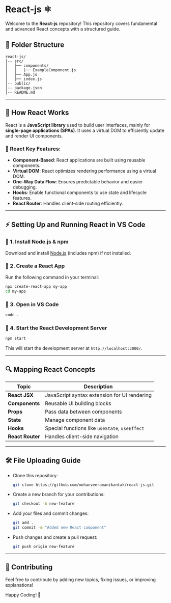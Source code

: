 # React-js ⚛️

Welcome to the **React-js** repository! This repository covers fundamental and advanced React concepts with a structured guide.

## 📂 Folder Structure

```
react-js/
│-- src/
│   ├── components/
│   │   ├── ExampleComponent.js
│   ├── App.js
│   ├── index.js
│-- public/
│-- package.json
│-- README.md
```

---

## 📌 How React Works

React is a **JavaScript library** used to build user interfaces, mainly for **single-page applications (SPAs)**. It uses a virtual DOM to efficiently update and render UI components.

### 🔹 React Key Features:
- **Component-Based**: React applications are built using reusable components.
- **Virtual DOM**: React optimizes rendering performance using a virtual DOM.
- **One-Way Data Flow**: Ensures predictable behavior and easier debugging.
- **Hooks**: Enable functional components to use state and lifecycle features.
- **React Router**: Handles client-side routing efficiently.

---

## ⚡ Setting Up and Running React in VS Code

### 🔸 1. Install Node.js & npm
Download and install [Node.js](https://nodejs.org/) (includes npm) if not installed.

### 🔸 2. Create a React App
Run the following command in your terminal:
```sh
npx create-react-app my-app
cd my-app
```

### 🔸 3. Open in VS Code
```sh
code .
```

### 🔸 4. Start the React Development Server
```sh
npm start
```
This will start the development server at `http://localhost:3000/`.

---

## 🔍 Mapping React Concepts

| Topic             | Description |
|-------------------|------------|
| **React JSX**     | JavaScript syntax extension for UI rendering |
| **Components**    | Reusable UI building blocks |
| **Props**         | Pass data between components |
| **State**         | Manage component data |
| **Hooks**         | Special functions like `useState`, `useEffect` |
| **React Router**  | Handles client-side navigation |

---

## 🛠️ File Uploading Guide
- Clone this repository:
  ```sh
  git clone https://github.com/mohanveeramanikantak/react-js.git
  ```
- Create a new branch for your contributions:
  ```sh
  git checkout -b new-feature
  ```
- Add your files and commit changes:
  ```sh
  git add .
  git commit -m "Added new React component"
  ```
- Push changes and create a pull request:
  ```sh
  git push origin new-feature
  ```

---

## 📢 Contributing
Feel free to contribute by adding new topics, fixing issues, or improving explanations!

Happy Coding! 🚀

